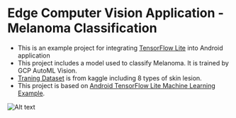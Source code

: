 # Edge Computer Vision Application - Melanoma Classification
* This is an example project for integrating [TensorFlow Lite](https://www.tensorflow.org/mobile/tflite/) into Android application
* This project includes a model used to classify Melanoma. It is trained by GCP AutoML Vision.
* [Traning Dataset](https://www.kaggle.com/andrewmvd/isic-2019) is from kaggle including 8 types of skin lesion. 
* This project is based on [Android TensorFlow Lite Machine Learning Example](https://github.com/amitshekhariitbhu/Android-TensorFlow-Lite-Example). 

![Alt text](https://github.com/Nacrow/Melanoma-Classification/blob/master/assets/demo2.jpg)
